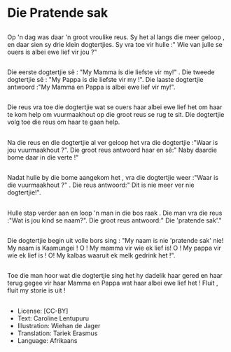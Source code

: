 # Die Pratende sak

##
Op 'n dag was daar 'n groot vroulike
reus. Sy het al langs die meer
geloop , en daar sien sy drie klein
dogtertjies.
Sy vra toe vir hulle :" Wie van julle
se ouers is albei ewe lief vir jou ?"

##
Die eerste dogtertjie sê : "My
Mamma is die liefste vir my!" . Die
tweede dogtertjie sê : "My Pappa is
die liefste vir my !".
Die laaste dogtertjie antwoord :"My
Mamma en Pappa is albei ewe lief
vir my!".

##
Die reus vra toe die dogtertjie wat
se ouers haar albei ewe lief het om
haar te kom help om vuurmaakhout
op die groot reus se rug te sit.
Die dogtertjie volg toe die reus om
haar te gaan help.

##
Na die reus en die dogtertjie al ver
geloop het vra die dogtertjie :"Waar
is jou vuurmaakhout ?".
Die groot reus antwoord haar en
sê:" Naby daardie bome daar in die
verte !"

##
Nadat hulle by die bome aangekom
het , vra die dogtertjie weer :"Waar
is die vuurmaakhout ?" . Die reus
antwoord:" Dit is nie meer ver nie
dogtertjie!".

##
Hulle stap verder aan en loop 'n
man in die bos raak . Die man vra
die reus :"Wat is jou kind se
naam?".
Die groot reus antwoord:" Die
'pratende sak'."

##
Die dogtertjie begin uit volle bors
sing :
"My naam is nie 'pratende sak' nie!
My naam is Kaamungei !
O ! My mamma vir wie ek lief is!
O ! My pappa vir wie ek lief is !
O! My kalbas waaruit ek melk
gedrink het !".

##
Toe die man hoor wat die dogtertjie
sing het hy dadelik haar gered en
haar terug gegee vir haar Mamma
en Pappa wat haar albei ewe lief het
!
Fluit , fluit my storie is uit !

##
* License: [CC-BY]
* Text: Caroline Lentupuru
* Illustration: Wiehan de Jager
* Translation: Tariek Erasmus
* Language: Afrikaans

